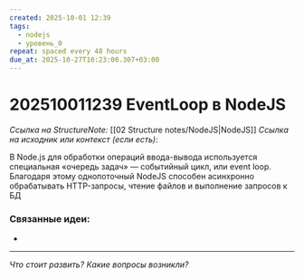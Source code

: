 ```yaml
---
created: 2025-10-01 12:39
tags:
  - nodejs
  - уровень_0
repeat: spaced every 48 hours
due_at: 2025-10-27T10:23:00.307+03:00
---
```

# 202510011239 EventLoop в NodeJS

*Ссылка на StructureNote:* [[02 Structure notes/NodeJS|NodeJS]]
*Ссылка на исходник или контекст (если есть):*

В Node.js для обработки операций ввода-вывода используется специальная «очередь задач» — событийный цикл, или event loop. Благодаря этому однопоточный NodeJS способен асинхронно обрабатывать HTTP-запросы, чтение файлов и выполнение запросов к БД

### Связанные идеи:

* 

---

*Что стоит развить? Какие вопросы возникли?*
